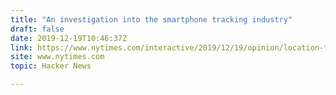```yaml
---
title: "An investigation into the smartphone tracking industry"
draft: false
date: 2019-12-19T10:46:37Z
link: https://www.nytimes.com/interactive/2019/12/19/opinion/location-tracking-cell-phone.html?utm_medium=RSS&utm_source=hune
site: www.nytimes.com
topic: Hacker News  

---
```

